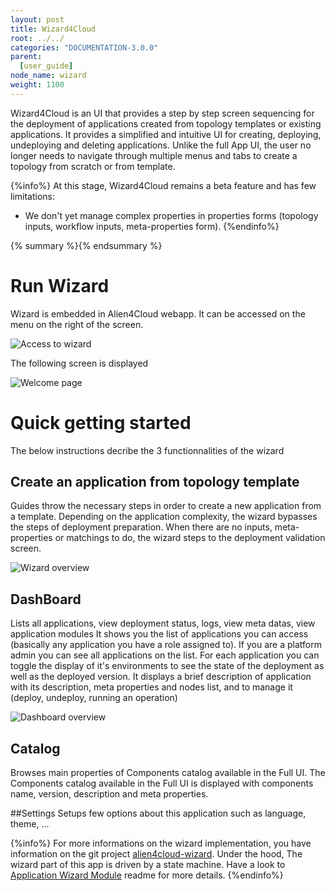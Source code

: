 ```yaml
---
layout: post
title: Wizard4Cloud
root: ../../
categories: "DOCUMENTATION-3.0.0"
parent:
  [user_guide]
node_name: wizard
weight: 1100
---
```


Wizard4Cloud is an UI that provides a step by step screen sequencing for the deployment of applications created from topology templates or existing applications.
It provides  a simplified and intuitive UI for creating, deploying, undeploying  and deleting applications.
Unlike the full App UI, the user no longer needs to navigate through multiple menus and tabs to create a topology from scratch or from template.

{%info%}
At this stage, Wizard4Cloud remains a beta feature and has few limitations:

* We don't yet manage complex properties in properties forms (topology inputs, workflow inputs, meta-properties form).
{%endinfo%}

{% summary %}{% endsummary %}

# Run Wizard
Wizard is embedded in Alien4Cloud webapp.
It can be accessed on the menu on the right of the screen.

![Access to wizard](../../images/3.1.0/user_guide/wizard/wizard_access.png)

The following screen is displayed

![Welcome page](../../images/3.1.0/user_guide/wizard/welcomepage.png)


# Quick getting started
The below instructions decribe the 3 functionnalities of the wizard

## Create an application from topology template
Guides throw the necessary steps in order to create a new application from a template.
Depending on the application complexity, the wizard bypasses the steps of deployment preparation.
When there are no inputs, meta-properties or matchings to do,  the wizard steps to the deployment validation screen.

![Wizard overview](../../images/3.1.0/user_guide/wizard/applicationwizard-overview-1.png)

## DashBoard
Lists all applications, view deployment status, logs, view meta datas, view application modules
It shows you the list of applications you can access (basically any application you have a role assigned to). If you are a platform admin you can see all applications on the list.
For each application you can toggle the display of it's environments to see the state of the deployment  as well as the deployed version.
It displays a brief description of application with its description, meta properties and nodes list, and to manage it (deploy, undeploy, running an operation)

![Dashboard overview](../../images/3.1.0/user_guide/wizard/dashboardoverview.png)

## Catalog
Browses main properties of Components catalog available in the Full UI.
The Components catalog available in the Full UI is displayed with components name, version, description and meta properties.

##Settings
Setups few options about this application such as language, theme, ...


{%info%}
For more informations on the wizard implementation, you have information on the git project [alien4cloud-wizard](https://github.com/alien4cloud/alien4cloud-wizard/tree/3.0.x/alien4cloud-wizard-ui). Under the hood, The wizard part of this app is driven by a state machine. Have a look to [Application Wizard Module](https://github.com/alien4cloud/alien4cloud-wizard/blob/3.0.x/alien4cloud-wizard-ui/projects/wizard4cloud-ui/src/app/features/application-wizard/readme.md) readme for more details.
{%endinfo%}
